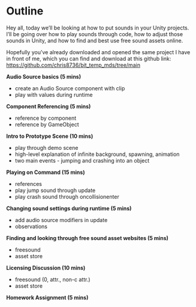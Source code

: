 # Outline

Hey all, today we’ll be looking at how to put sounds in your Unity projects. I’ll be going over how to play sounds through code, how to adjust those sounds in Unity, and how to find and best use free sound assets online.

Hopefully you’ve already downloaded and opened the same project I have in front of me, which you can find and download at this github link: https://github.com/chris8736/bit_temp_mds/tree/main 

**Audio Source basics (5 mins)**

- create an Audio Source component with clip
- play with values during runtime

**Component Referencing (5 mins)**

- reference by component
- reference by GameObject

**Intro to Prototype Scene (10 mins)**

- play through demo scene
- high-level explanation of infinite background, spawning, animation
- two main events - jumping and crashing into an object

**Playing on Command (15 mins)**

- references
- play jump sound through update
- play crash sound through oncollisionenter

**Changing sound settings during runtime (5 mins)**

- add audio source modifiers in update
- observations

**Finding and looking through free sound asset websites (5 mins)**

- freesound
- asset store

**Licensing Discussion (10 mins)**

- freesound (0, attr., non-c attr.)
- asset store

**Homework Assignment (5 mins)**
